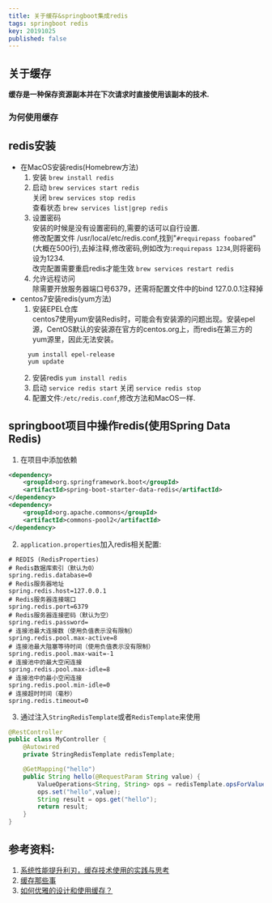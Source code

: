 ```yaml
---
title: 关于缓存&springboot集成redis
tags: springboot redis  
key: 20191025
published: false
---
```


## 关于缓存
**缓存是一种保存资源副本并在下次请求时直接使用该副本的技术.**
### 为何使用缓存


## redis安装

+ 在MacOS安装redis(Homebrew方法)
    1. 安装 `brew install redis`
    2. 启动 `brew services start redis`   
    关闭 `brew services stop redis`   
    查看状态 `brew services list|grep redis`
    1. 设置密码   
    安装的时候是没有设置密码的,需要的话可以自行设置.   
    修改配置文件 /usr/local/etc/redis.conf,找到"`#requirepass foobared`"(大概在500行),去掉注释,修改密码,例如改为:`requirepass 1234`,则将密码设为1234.   
    改完配置需要重启redis才能生效   `brew services restart redis`
    1. 允许远程访问   
    除需要开放服务器端口号6379，还需将配置文件中的bind 127.0.0.1注释掉
+ centos7安装redis(yum方法)
  1. 安装EPEL仓库   
  centos7使用yum安装Redis时，可能会有安装源的问题出现。安装epel源，CentOS默认的安装源在官方的centos.org上，而redis在第三方的yum源里，因此无法安装。   
  ```shell
    yum install epel-release
    yum update
  ```
  2. 安装redis  `yum install redis`
  3. 启动   `service redis start`
   关闭 `service redis stop`
  4. 配置文件:`/etc/redis.conf`,修改方法和MacOS一样.

## springboot项目中操作redis(使用Spring Data Redis)
1. 在项目中添加依赖
```xml
<dependency>
    <groupId>org.springframework.boot</groupId>
    <artifactId>spring-boot-starter-data-redis</artifactId>
</dependency>
<dependency>
    <groupId>org.apache.commons</groupId>
    <artifactId>commons-pool2</artifactId>
</dependency>
```
2. `application.properties`加入redis相关配置:
```properties
# REDIS (RedisProperties)
# Redis数据库索引（默认为0）
spring.redis.database=0
# Redis服务器地址
spring.redis.host=127.0.0.1
# Redis服务器连接端口
spring.redis.port=6379  
# Redis服务器连接密码（默认为空）
spring.redis.password=
# 连接池最大连接数（使用负值表示没有限制）
spring.redis.pool.max-active=8  
# 连接池最大阻塞等待时间（使用负值表示没有限制）
spring.redis.pool.max-wait=-1  
# 连接池中的最大空闲连接
spring.redis.pool.max-idle=8  
# 连接池中的最小空闲连接
spring.redis.pool.min-idle=0  
# 连接超时时间（毫秒）
spring.redis.timeout=0

```
3. 通过注入`StringRedisTemplate`或者`RedisTemplate`来使用
```java
@RestController
public class MyController {
    @Autowired
    private StringRedisTemplate redisTemplate;

    @GetMapping("hello")
    public String hello(@RequestParam String value) {
        ValueOperations<String, String> ops = redisTemplate.opsForValue();
        ops.set("hello",value);
        String result = ops.get("hello");
        return result;
    }
}
```

## 参考资料:
1. [系统性能提升利刃，缓存技术使用的实践与思考](https://www.infoq.cn/article/ORUHqcGub_XQ4Bbp8UKy)
2. [缓存那些事](https://tech.meituan.com/2017/03/17/cache-about.html)
3. [如何优雅的设计和使用缓存？](https://juejin.im/post/5b849878e51d4538c77a974a)
